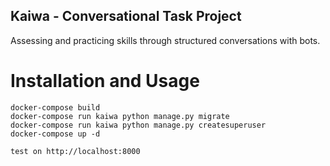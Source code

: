 Kaiwa - Conversational Task Project
---


Assessing and practicing skills through structured conversations with bots.



Installation and Usage
===

    docker-compose build
    docker-compose run kaiwa python manage.py migrate
    docker-compose run kaiwa python manage.py createsuperuser
    docker-compose up -d

    test on http://localhost:8000
